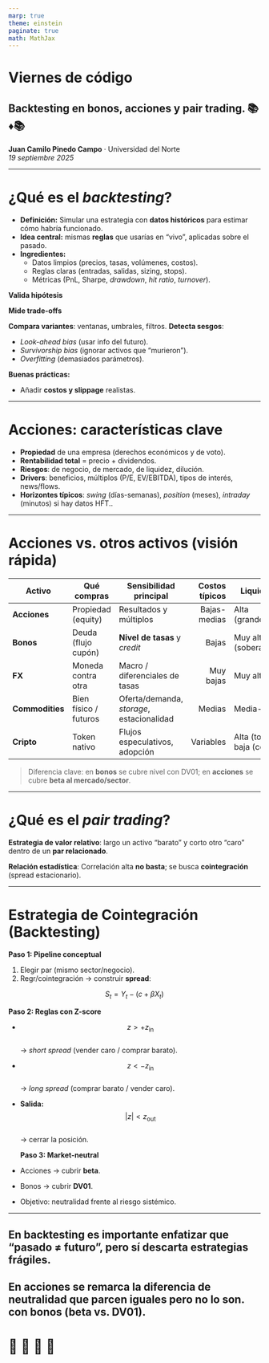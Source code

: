 ```yaml
---
marp: true
theme: einstein
paginate: true
math: MathJax
---
```


<!-- _class: lead -->
# Viernes de código
## Backtesting en bonos, acciones y pair trading. 📚♦📚
**Juan Camilo Pinedo Campo** · Universidad del Norte  
_19 septiembre 2025_

---

<!-- _class: white-slide -->

# ¿Qué es el *backtesting*?

<div class="multicolumn Vcenter"><div>



- **Definición:** Simular una estrategia con **datos históricos** para estimar cómo habría funcionado.
- **Idea central:** mismas **reglas** que usarías en “vivo”, aplicadas sobre el pasado.
- **Ingredientes:**
  - Datos limpios (precios, tasas, volúmenes, costos).
  - Reglas claras (entradas, salidas, sizing, stops).
  - Métricas (PnL, Sharpe, *drawdown*, *hit ratio*, *turnover*).



</div><div>


 **Valida hipótesis**

 **Mide trade-offs**

 **Compara variantes**: ventanas, umbrales, filtros.
 **Detecta sesgos**:
  - *Look-ahead bias* (usar info del futuro).
  - *Survivorship bias* (ignorar activos que “murieron”).
  - *Overfitting* (demasiados parámetros).

 **Buenas prácticas:**
  - Añadir **costos y slippage** realistas.

</div></div>


---

# Acciones: características clave

- **Propiedad** de una empresa (derechos económicos y de voto).
- **Rentabilidad total** = precio + dividendos.
- **Riesgos**: de negocio, de mercado, de liquidez, dilución.
- **Drivers**: beneficios, múltiplos (P/E, EV/EBITDA), tipos de interés, news/flows.
- **Horizontes típicos**: *swing* (días-semanas), *position* (meses), *intraday* (minutos) si hay datos HFT..

---

# Acciones vs. otros activos (visión rápida)

| Activo         | Qué compras                  | Sensibilidad principal            | Costos típicos | Liquidez |
|---|---|---|---:|---|
| **Acciones**   | Propiedad (equity)           | Resultados y múltiplos            | Bajas-medias   | Alta (grandes) |
| **Bonos**      | Deuda (flujo cupón)          | **Nivel de tasas** y *credit*     | Bajas          | Muy alta (soberanos) |
| **FX**         | Moneda contra otra           | Macro / diferenciales de tasas    | Muy bajas      | Muy alta |
| **Commodities**| Bien físico / futuros        | Oferta/demanda, *storage*, estacionalidad | Medias | Media-alta |
| **Cripto**     | Token nativo                 | Flujos especulativos, adopción    | Variables      | Alta (top), baja (colas) |

> Diferencia clave: en **bonos** se cubre nivel con DV01; en **acciones** se cubre **beta al mercado/sector**.


---

# ¿Qué es el *pair trading*?


 **Estrategia de valor relativo**: largo un activo “barato” y corto otro “caro” dentro de un **par relacionado**.


**Relación estadística**:
Correlación alta **no basta**; se busca **cointegración** (spread estacionario).



---

<!-- _class: white-slide -->

# Estrategia de Cointegración (Backtesting)

<div class="multicolumn Vcenter"><div>



**Paso 1: Pipeline conceptual**

1. Elegir par (mismo sector/negocio).  
2. Regr/cointegración → construir **spread**:  

$$
S_t = Y_t - (c + \beta X_t)
$$

**Paso 2: Reglas con Z-score**

- $$ z > +z_{\text{in}} $$  
  → *short spread* (vender caro / comprar barato).  

- $$ z < -z_{\text{in}} $$  
  → *long spread* (comprar barato / vender caro).  



</div><div>


- **Salida:**  
  $$ |z| < z_{\text{out}} $$  
  → cerrar la posición.  

  **Paso 3: Market-neutral**

- Acciones → cubrir **beta**.  
- Bonos → cubrir **DV01**.  
- Objetivo: neutralidad frente al riesgo sistémico.  

</div></div>

---

En backtesting es importante enfatizar que “pasado ≠ futuro”, pero sí descarta estrategias frágiles.
----

En acciones se remarca la diferencia de neutralidad que parcen iguales pero no lo son. con bonos (beta vs. DV01).
---

  🐍 🐍 🐍 🐍
=
